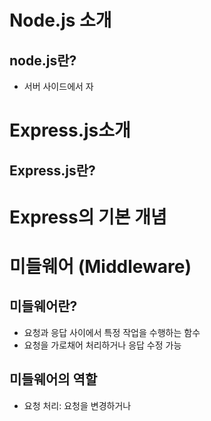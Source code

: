 # Node.js 소개
## node.js란?
- 서버 사이드에서 자
# Express.js소개
## Express.js란?

# Express의 기본 개념
# 미들웨어 (Middleware)
## 미들웨어란?
- 요청과 응답 사이에서 특정 작업을 수행하는 함수
- 요청을 가로채어 처리하거나 응답 수정 가능
## 미들웨어의 역할
- 요청 처리: 요청을 변경하거나